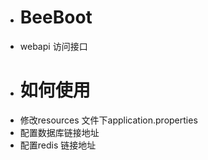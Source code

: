 - # BeeBoot
- webapi 访问接口
- # 如何使用
- 修改resources 文件下application.properties 
- 配置数据库链接地址
- 配置redis 链接地址
